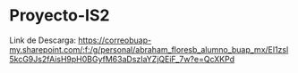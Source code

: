# Proyecto-IS2

Link de Descarga: https://correobuap-my.sharepoint.com/:f:/g/personal/abraham_floresb_alumno_buap_mx/El1zsl5kcG9Js2fAisH9pH0BGyfM63aDszIaYZjQEiF_7w?e=QcXKPd

